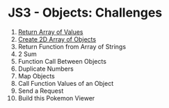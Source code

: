 # JS3 - Objects: Challenges

1. [Return Array of Values](01-return-array-of-values/README.md)
2. [Create 2D Array of Objects](02-create-2d-array-of-objects/README.md)
3. Return Function from Array of Strings
4. 2 Sum
5. Function Call Between Objects
6. Duplicate Numbers
7. Map Objects
8. Call Function Values of an Object
9. Send a Request
10. Build this Pokemon Viewer
